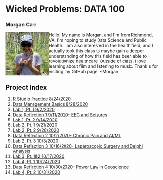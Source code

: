 # Wicked Problems: DATA 100
### Morgan Carr
<img align= "left" src="introdataaa.jpg" width="140" height="140" /> 
Hello! My name is Morgan, and I'm from Richmond, VA. I'm hoping to study Data Science and Public Health. I am also interested in the health field, and I actually took this class to maybe gain a deeper understanding of how this field has been able to revolutionize healthcare. Outside of class, I love learning about film and listening to music. Thank's for visiting my GitHub page! 
~Morgan

## Project Index
1. [R Studio Practice 8/24/2020](introwork/runningboy.md)
2. [Data Management Basics 8/28/2020](introwork/liberia.md)
3. [Lab 1, Pt. 1 9/2/2020](lab1/lab1pt1.md)
4. [Data Reflection 1 9/11/2020- EEG and Seizures](reflections/reflection1.md)
5. [Lab 1, Pt. 2 9/14/2020](lab1/lab1pt2.md)
6. [Lab 2, Pt. 1 9/21/2020](lab2/lab2pt1.md)
7. [Lab 2, Pt. 2 9/28/2020](lab2/lab2pt2.md)
8. [Data Reflection 2 10/2/2020- Chronic Pain and AI/ML](reflections/reflection2.md)
9. [Lab 2, Pt. 3 10/3/2020](lab2/lab2pt3.md)
10. [Data Reflection 3 10/16/2020- Laparoscopic Surgery and Delphi Analysis](reflections/reflection3.md)
11. [Lab 3, Pt. 1&2 10/17/2020](lab3/lab3pt1.md)
12. [Lab 4, Pt. 1 10/24/2020](lab4/lab4pt1.md)
13. [Data Reflection 4 10/30/2020- Power Law in Geoscience](reflections/reflection4.md)
14. [Lab 4, Pt. 2 10/31/2020](lab4/lab4pt2.md)
